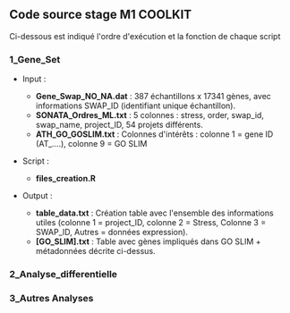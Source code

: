  ## Code source stage M1 COOLKIT
 
 Ci-dessous est indiqué l'ordre d'exécution et la fonction de chaque script
   
 ### 1_Gene_Set
 
 * Input :
	 * **Gene_Swap_NO_NA.dat** :
			387 échantillons x 17341 gènes, avec informations SWAP_ID (identifiant unique échantillon).
	 * **SONATA_Ordres_ML.txt** :
			5 colonnes : stress, order, swap_id, swap_name, project_ID, 54 projets différents.
	 * **ATH_GO_GOSLIM.txt** :
			Colonnes d'intérêts : colonne 1 = gene ID (AT_....), colonne 9 = GO SLIM
									
 * Script : 
	 * **files_creation.R**
	 
 * Output :
	 * **table_data.txt** :
			Création table avec l'ensemble des informations utiles (colonne 1 = project_ID, colonne 2 = Stress, Colonne 3 = SWAP_ID, Autres = données expression).
	 * **[GO_SLIM].txt** :
			Table avec gènes impliqués dans GO SLIM + métadonnées décrite ci-dessus.
			
			
 ### 2_Analyse_differentielle
   
 ### 3_Autres Analyses